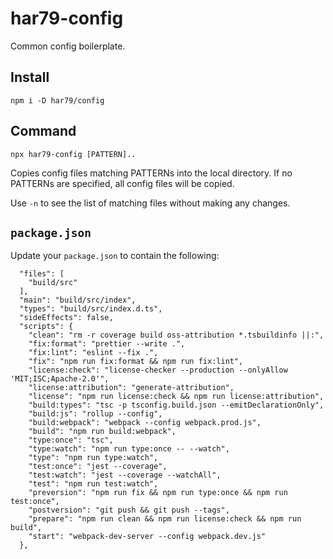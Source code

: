 # har79-config

Common config boilerplate.

## Install

`npm i -D har79/config`

## Command

`npx har79-config [PATTERN]..`

Copies config files matching PATTERNs into the local directory. If no PATTERNs
are specified, all config files will be copied.

Use `-n` to see the list of matching files without making any changes.

## `package.json`

Update your `package.json` to contain the following:

```
  "files": [
    "build/src"
  ],
  "main": "build/src/index",
  "types": "build/src/index.d.ts",
  "sideEffects": false,
  "scripts": {
    "clean": "rm -r coverage build oss-attribution *.tsbuildinfo ||:",
    "fix:format": "prettier --write .",
    "fix:lint": "eslint --fix .",
    "fix": "npm run fix:format && npm run fix:lint",
    "license:check": "license-checker --production --onlyAllow 'MIT;ISC;Apache-2.0'",
    "license:attribution": "generate-attribution",
    "license": "npm run license:check && npm run license:attribution",
    "build:types": "tsc -p tsconfig.build.json --emitDeclarationOnly",
    "build:js": "rollup --config",
    "build:webpack": "webpack --config webpack.prod.js",
    "build": "npm run build:webpack",
    "type:once": "tsc",
    "type:watch": "npm run type:once -- --watch",
    "type": "npm run type:watch",
    "test:once": "jest --coverage",
    "test:watch": "jest --coverage --watchAll",
    "test": "npm run test:watch",
    "preversion": "npm run fix && npm run type:once && npm run test:once",
    "postversion": "git push && git push --tags",
    "prepare": "npm run clean && npm run license:check && npm run build",
    "start": "webpack-dev-server --config webpack.dev.js"
  },
```
